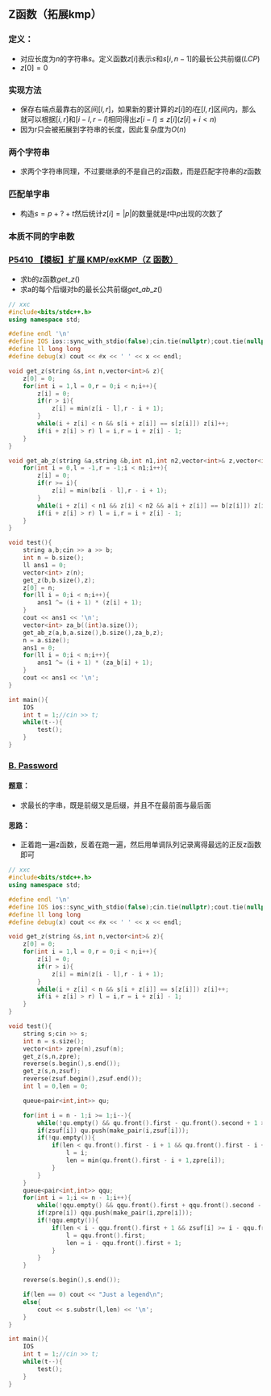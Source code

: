 ## Z函数（拓展kmp）

### 定义：

* 对应长度为$n$的字符串$s$。定义函数$z[i]$表示$s$和$s[i,n-1]$的最长公共前缀$(LCP)$
* $z[0] = 0$

### 实现方法

* 保存右端点最靠右的区间$[l,r]$，如果新的要计算的$z[i]$的$i$在$[l,r]$区间内，那么就可以根据$[i,r]$和$[i-l,r-l]$相同得出$z[i-l] \leq z[i](z[i]+i<n)$
* 因为r只会被拓展到字符串的长度，因此复杂度为$O(n)$

### 两个字符串

* 求两个字符串同理，不过要继承的不是自己的$z$函数，而是匹配字符串的$z$函数

### 匹配单字串

* 构造$s = p + ? + t$然后统计$z[i]=|p|$的数量就是$t$中$p$出现的次数了

### 本质不同的字串数

### [P5410 【模板】扩展 KMP/exKMP（Z 函数）](https://www.luogu.com.cn/problem/P5410)

* 求b的z函数$get\_z()$
* 求a的每个后缀对b的最长公共前缀$get\_ab\_z()$

```cpp
// xxc
#include<bits/stdc++.h>
using namespace std;

#define endl '\n'
#define IOS ios::sync_with_stdio(false);cin.tie(nullptr);cout.tie(nullptr);
#define ll long long
#define debug(x) cout << #x << ' ' << x << endl;

void get_z(string &s,int n,vector<int>& z){
	z[0] = 0;
	for(int i = 1,l = 0,r = 0;i < n;i++){
		z[i] = 0;
		if(r > i){
			z[i] = min(z[i - l],r - i + 1);
		}
		while(i + z[i] < n && s[i + z[i]] == s[z[i]]) z[i]++;
		if(i + z[i] > r) l = i,r = i + z[i] - 1;
	}
}

void get_ab_z(string &a,string &b,int n1,int n2,vector<int>& z,vector<int> &bz){
	for(int i = 0,l = -1,r = -1;i < n1;i++){
		z[i] = 0;
		if(r >= i){
			z[i] = min(bz[i - l],r - i + 1);
		}
		while(i + z[i] < n1 && z[i] < n2 && a[i + z[i]] == b[z[i]]) z[i]++;
		if(i + z[i] > r) l = i,r = i + z[i] - 1;
	}
}

void test(){
	string a,b;cin >> a >> b;
	int n = b.size();
	ll ans1 = 0;
	vector<int> z(n);
	get_z(b,b.size(),z);
	z[0] = n;
	for(ll i = 0;i < n;i++){
		ans1 ^= (i + 1) * (z[i] + 1);
	}
	cout << ans1 << '\n';
	vector<int> za_b((int)a.size());
	get_ab_z(a,b,a.size(),b.size(),za_b,z);
	n = a.size();
	ans1 = 0;
	for(ll i = 0;i < n;i++){
		ans1 ^= (i + 1) * (za_b[i] + 1);
	}
	cout << ans1 << '\n';
}

int main(){
	IOS
	int t = 1;//cin >> t;
	while(t--){
		test();
	}
}
```

### [B. Password](https://codeforces.com/problemset/problem/126/B)

#### 题意：

* 求最长的字串，既是前缀又是后缀，并且不在最前面与最后面

#### 思路：

* 正着跑一遍z函数，反着在跑一遍，然后用单调队列记录离得最远的正反z函数即可

```cpp
// xxc
#include<bits/stdc++.h>
using namespace std;

#define endl '\n'
#define IOS ios::sync_with_stdio(false);cin.tie(nullptr);cout.tie(nullptr);
#define ll long long
#define debug(x) cout << #x << ' ' << x << endl;

void get_z(string &s,int n,vector<int>& z){
	z[0] = 0;
	for(int i = 1,l = 0,r = 0;i < n;i++){
		z[i] = 0;
		if(r > i){
			z[i] = min(z[i - l],r - i + 1);
		}
		while(i + z[i] < n && s[i + z[i]] == s[z[i]]) z[i]++;
		if(i + z[i] > r) l = i,r = i + z[i] - 1;
	}
}

void test(){
	string s;cin >> s;
	int n = s.size();
	vector<int> zpre(n),zsuf(n);
	get_z(s,n,zpre);
	reverse(s.begin(),s.end());
	get_z(s,n,zsuf);
	reverse(zsuf.begin(),zsuf.end());
	int l = 0,len = 0;

	queue<pair<int,int>> qu;

	for(int i = n - 1;i >= 1;i--){
		while(!qu.empty() && qu.front().first - qu.front().second + 1 > i) qu.pop();
		if(zsuf[i]) qu.push(make_pair(i,zsuf[i]));
		if(!qu.empty()){
			if(len < qu.front().first - i + 1 && qu.front().first - i + 1 <= zpre[i]){
				l = i;
				len = min(qu.front().first - i + 1,zpre[i]);
			}
		}
	}
	queue<pair<int,int>> qqu;
	for(int i = 1;i <= n - 1;i++){
		while(!qqu.empty() && qqu.front().first + qqu.front().second - 1 < i) qqu.pop();
		if(zpre[i]) qqu.push(make_pair(i,zpre[i]));
		if(!qqu.empty()){
			if(len < i - qqu.front().first + 1 && zsuf[i] >= i - qqu.front().first + 1){
				l = qqu.front().first;
				len = i - qqu.front().first + 1;
			}
		}
	}

	reverse(s.begin(),s.end());

	if(len == 0) cout << "Just a legend\n";
	else{
		cout << s.substr(l,len) << '\n';
	}
}

int main(){
	IOS
	int t = 1;//cin >> t;
	while(t--){
		test();
	}
}
```

